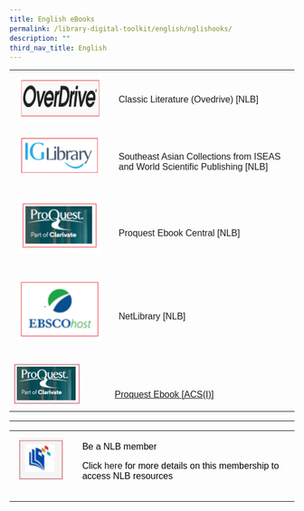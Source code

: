 ```yaml
---
title: English eBooks
permalink: /library-digital-toolkit/english/nglishooks/
description: ""
third_nav_title: English
---
```

<table style="box-sizing: border-box; border-collapse: collapse; min-width: 500px; margin-top: 0px; color: rgb(0, 0, 0); font-family: Arial, sans-serif; font-size: 16px; font-style: normal; font-variant-ligatures: normal; font-variant-caps: normal; font-weight: 400; letter-spacing: normal; orphans: 2; text-align: start; text-transform: none; white-space: normal; widows: 2; word-spacing: 0px; -webkit-text-stroke-width: 0px; text-decoration-thickness: initial; text-decoration-style: initial; text-decoration-color: initial;"><tbody style="box-sizing: border-box; margin-top: 0px;"><tr style="box-sizing: border-box; margin-top: 0px;"><td style="box-sizing: border-box; border-collapse: collapse; padding: 10px 15px; line-height: 18px; margin-top: 0px;"><a style="box-sizing: border-box; background-color: transparent; font-size: 1em; font-family: Arial, sans-serif !important; outline-width: 0px; text-decoration: underline; margin-top: 0px;" rel="noopener noreferrer" target="_blank" href="https://nlb.overdrive.com/search?page=2&amp;sortBy=newlyadded&amp;language=en&amp;maturityLevel=generalcontent&amp;subject=10"><img alt="" src="/images/Library%20Digital%20Toolkit/Overdrive-300x80.png" class="alignnone wp-image-19044 size-medium" loading="lazy" width="300" height="80"></a></td><td style="box-sizing: border-box; border-collapse: collapse; padding: 10px 15px; line-height: 18px;"><a style="box-sizing: border-box; background-color: transparent; font-size: 1em; font-family: Arial, sans-serif !important; text-decoration: none; margin-top: 0px;" href="https://nlb.overdrive.com/search?page=2&amp;sortBy=newlyadded&amp;language=en&amp;maturityLevel=generalcontent&amp;subject=10">Classic Literature (Ovedrive) [NLB]</a></td></tr><tr style="box-sizing: border-box;"><td style="box-sizing: border-box; border-collapse: collapse; padding: 10px 15px; line-height: 18px; margin-top: 0px;"><a style="box-sizing: border-box; background-color: transparent; font-size: 1em; font-family: Arial, sans-serif !important; text-decoration: none; margin-top: 0px;" rel="noopener noreferrer" target="_blank" href="https://eresources.nlb.gov.sg/main/Browse?browseBy=type&amp;filter=11"><img style="box-sizing: border-box; border-style: none; max-width: 100%; height: auto; margin: 0px 20px 20px 0px;" alt="" src="/images/Library%20Digital%20Toolkit/IG-Library.png" class="alignnone wp-image-19043 size-full" loading="lazy" width="195" height="93"></a></td><td style="box-sizing: border-box; border-collapse: collapse; padding: 10px 15px; line-height: 18px;"><a style="box-sizing: border-box; background-color: transparent; font-size: 1em; font-family: Arial, sans-serif !important; text-decoration: none; margin-top: 0px;" href="https://eresources.nlb.gov.sg/main/Browse?browseBy=type&amp;filter=11">Southeast Asian Collections from ISEAS and World Scientific Publishing [NLB]</a></td></tr><tr style="box-sizing: border-box;"><td style="box-sizing: border-box; border-collapse: collapse; padding: 10px 15px; line-height: 18px; margin-top: 0px;"><a style="box-sizing: border-box; background-color: transparent; font-size: 1em; font-family: Arial, sans-serif !important; text-decoration: none; margin-top: 0px;" rel="noopener noreferrer" target="_blank" href="https://eresources.nlb.gov.sg/main/Browse?browseBy=type&amp;filter=11"><img style="box-sizing: border-box; border-style: none; max-width: 100%; height: auto; margin: 0px 20px 20px 0px;" alt="" src="/images/Library%20Digital%20Toolkit/Pro-Quest.png" class="alignnone wp-image-19058 size-full" loading="lazy" width="157" height="101"></a></td><td style="box-sizing: border-box; border-collapse: collapse; padding: 10px 15px; line-height: 18px;"><a style="box-sizing: border-box; background-color: transparent; font-size: 1em; font-family: Arial, sans-serif !important; text-decoration: none; margin-top: 0px;" href="https://eresources.nlb.gov.sg/main/Browse?browseBy=type&amp;filter=11">Proquest Ebook Central [NLB]</a></td></tr><tr style="box-sizing: border-box;"><td style="box-sizing: border-box; border-collapse: collapse; padding: 10px 15px; line-height: 18px; margin-top: 0px;"><a style="box-sizing: border-box; background-color: transparent; font-size: 1em; font-family: Arial, sans-serif !important; text-decoration: none; margin-top: 0px;" rel="noopener noreferrer" target="_blank" href="https://eresources.nlb.gov.sg/main/Browse?browseBy=type&amp;filter=11"><img style="box-sizing: border-box; border-style: none; max-width: 100%; height: auto; margin: 0px 20px 20px 0px;" alt="" src="/images/Library%20Digital%20Toolkit/EBSCO.png" class="alignnone wp-image-19057 size-full" loading="lazy" width="164" height="122"></a></td><td style="box-sizing: border-box; border-collapse: collapse; padding: 10px 15px; line-height: 18px;"><a style="box-sizing: border-box; background-color: transparent; font-size: 1em; font-family: Arial, sans-serif !important; text-decoration: none; margin-top: 0px;" href="https://eresources.nlb.gov.sg/main/Browse?browseBy=type&amp;filter=11">NetLibrary [NLB]</a></td></tr><tr>
<td><a href="https://anglochineseschooli.sharepoint.com/sites/ACSIeResources/SitePages/eBook.aspx"><img alt="" src="/images/Library%20Digital%20Toolkit/proquest.jpg"></a></td>
<td>
<p>&nbsp;</p>
<p><a href="https://anglochineseschooli.sharepoint.com/sites/ACSIeResources/SitePages/eBook.aspx"><span style="font-weight: 400;">Proquest Ebook [ACS(I)]</span></a></p>
</td>
</tr></tbody></table>

* * *

<table style="box-sizing: border-box; border-collapse: collapse; min-width: 500px; color: rgb(0, 0, 0); font-family: Arial, sans-serif; font-size: 16px; font-style: normal; font-variant-ligatures: normal; font-variant-caps: normal; font-weight: 400; letter-spacing: normal; orphans: 2; text-align: start; text-transform: none; white-space: normal; widows: 2; word-spacing: 0px; -webkit-text-stroke-width: 0px; text-decoration-thickness: initial; text-decoration-style: initial; text-decoration-color: initial;"><tbody style="box-sizing: border-box; margin-top: 0px;"><tr style="box-sizing: border-box; margin-top: 0px;"><td style="box-sizing: border-box; border-collapse: collapse; padding: 10px 15px; line-height: 18px; margin-top: 0px;"><img style="box-sizing: border-box; border-style: none; max-width: 100%; height: auto; margin: 0px 20px 20px 0px;" alt="" src="/images/Library%20Digital%20Toolkit/library-logo.jpg" class="alignnone size-full wp-image-19016" loading="lazy" width="100" height="96"></td><td style="box-sizing: border-box; border-collapse: collapse; padding: 10px 15px; line-height: 18px;">Be a NLB member<p style="box-sizing: border-box; margin-top: 0px;"></p><p style="box-sizing: border-box;">Click<span>&nbsp;</span><a style="box-sizing: border-box; background-color: transparent; font-size: 1em; font-family: Arial, sans-serif !important; text-decoration: none; margin-top: 0px;" href="https://drive.google.com/file/d/1lu_8sdJG-Cn2_I-7SSl0ttggJEhauSMn/view?usp=sharing">here</a><span>&nbsp;</span>for more details on this membership to access NLB resources</p></td></tr></tbody></table>